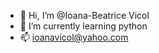 - 👋 Hi, I’m @Ioana-Beatrice Vicol
- 🌱 I’m currently learning python
- 📫 ioanavicol@yahoo.com

<!---
ioana-vicol/ioana-vicol is a ✨ special ✨ repository because its `README.md` (this file) appears on your GitHub profile.
You can click the Preview link to take a look at your changes.
--->
